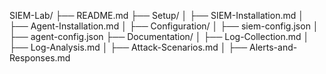 SIEM-Lab/
├── README.md
├── Setup/
│   ├── SIEM-Installation.md
│   ├── Agent-Installation.md
│   ├── Configuration/
│       ├── siem-config.json
│       ├── agent-config.json
├── Documentation/
│   ├── Log-Collection.md
│   ├── Log-Analysis.md
│   ├── Attack-Scenarios.md
│   ├── Alerts-and-Responses.md
